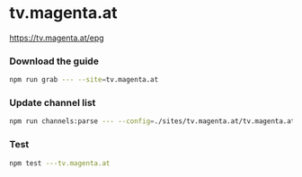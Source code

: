 # tv.magenta.at

https://tv.magenta.at/epg

### Download the guide

```sh
npm run grab --- --site=tv.magenta.at
```

### Update channel list

```sh
npm run channels:parse --- --config=./sites/tv.magenta.at/tv.magenta.at.config.js --output=./sites/tv.magenta.at/tv.magenta.at.channels.xml
```

### Test

```sh
npm test ---tv.magenta.at
```
